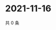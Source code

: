 # 2021-11-16

共 0 条

<!-- BEGIN WEIBO -->
<!-- 最后更新时间 Tue Nov 16 2021 10:31:06 GMT+0800 (China Standard Time) -->

<!-- END WEIBO -->
